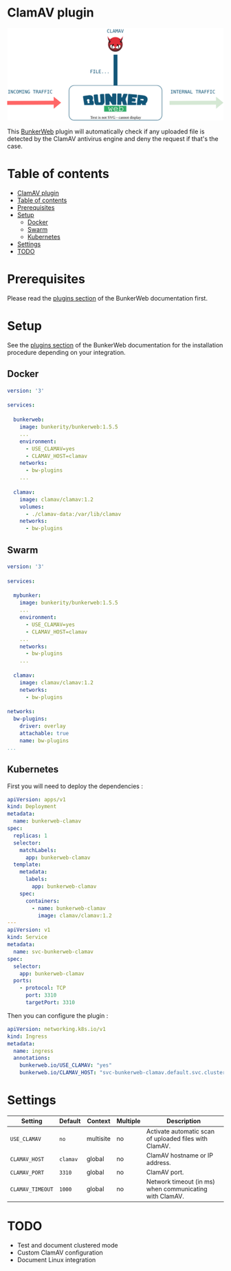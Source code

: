 # ClamAV plugin

<p align="center">
	<img alt="BunkerWeb ClamAV diagram" src="https://github.com/bunkerity/bunkerweb-plugins/raw/main/clamav/docs/diagram.svg" />
</p>

This [BunkerWeb](https://www.bunkerweb.io) plugin will automatically check if any uploaded file is detected by the ClamAV antivirus engine and deny the request if that's the case.

# Table of contents

- [ClamAV plugin](#clamav-plugin)
- [Table of contents](#table-of-contents)
- [Prerequisites](#prerequisites)
- [Setup](#setup)
  - [Docker](#docker)
  - [Swarm](#swarm)
  - [Kubernetes](#kubernetes)
- [Settings](#settings)
- [TODO](#todo)

# Prerequisites

Please read the [plugins section](https://docs.bunkerweb.io/latest/plugins) of the BunkerWeb documentation first.

# Setup

See the [plugins section](https://docs.bunkerweb.io/latest/plugins) of the BunkerWeb documentation for the installation procedure depending on your integration.

## Docker

```yaml
version: '3'

services:

  bunkerweb:
    image: bunkerity/bunkerweb:1.5.5
    ...
    environment:
      - USE_CLAMAV=yes
      - CLAMAV_HOST=clamav
    networks:
      - bw-plugins
    ...

  clamav:
    image: clamav/clamav:1.2
    volumes:
      - ./clamav-data:/var/lib/clamav
    networks:
      - bw-plugins
```

## Swarm

```yaml
version: '3'

services:

  mybunker:
    image: bunkerity/bunkerweb:1.5.5
    ...
    environment:
      - USE_CLAMAV=yes
      - CLAMAV_HOST=clamav
    ...
    networks:
      - bw-plugins
    ...

  clamav:
    image: clamav/clamav:1.2
    networks:
      - bw-plugins

networks:
  bw-plugins:
    driver: overlay
    attachable: true
    name: bw-plugins
...
```

## Kubernetes

First you will need to deploy the dependencies :

```yaml
apiVersion: apps/v1
kind: Deployment
metadata:
  name: bunkerweb-clamav
spec:
  replicas: 1
  selector:
    matchLabels:
      app: bunkerweb-clamav
  template:
    metadata:
      labels:
        app: bunkerweb-clamav
    spec:
      containers:
        - name: bunkerweb-clamav
          image: clamav/clamav:1.2
---
apiVersion: v1
kind: Service
metadata:
  name: svc-bunkerweb-clamav
spec:
  selector:
    app: bunkerweb-clamav
  ports:
    - protocol: TCP
      port: 3310
      targetPort: 3310
```

Then you can configure the plugin :

```yaml
apiVersion: networking.k8s.io/v1
kind: Ingress
metadata:
  name: ingress
  annotations:
    bunkerweb.io/USE_CLAMAV: "yes"
    bunkerweb.io/CLAMAV_HOST: "svc-bunkerweb-clamav.default.svc.cluster.local"
```

# Settings

| Setting          | Default  | Context   | Multiple | Description                                             |
| ---------------- | -------- | --------- | -------- | ------------------------------------------------------- |
| `USE_CLAMAV`     | `no`     | multisite | no       | Activate automatic scan of uploaded files with ClamAV.  |
| `CLAMAV_HOST`    | `clamav` | global    | no       | ClamAV hostname or IP address.                          |
| `CLAMAV_PORT`    | `3310`   | global    | no       | ClamAV port.                                            |
| `CLAMAV_TIMEOUT` | `1000`   | global    | no       | Network timeout (in ms) when communicating with ClamAV. |

# TODO

- Test and document clustered mode
- Custom ClamAV configuration
- Document Linux integration
